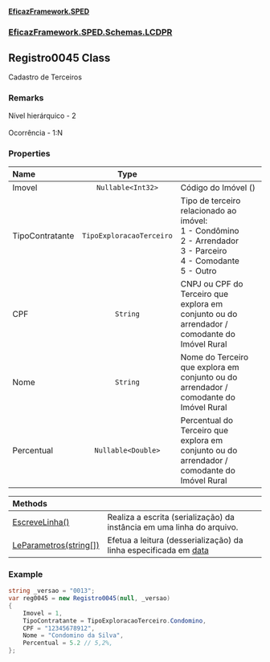 #### [EficazFramework.SPED](EficazFrameworkSPED.md 'EficazFramework SPED')
### [EficazFramework.SPED.Schemas.LCDPR](EficazFramework.SPED.Schemas.LCDPR.md 'EficazFramework.SPED.Schemas.LCDPR')

## Registro0045 Class

Cadastro de Terceiros

### Remarks
Nível hierárquico - 2 <br/>  
Ocorrência - 1:N
### Properties

| Name | Type | |
| :--- | :---: | :--- |
| Imovel | `Nullable<Int32>` | Código do Imóvel (<see cref="P:EficazFramework.SPED.Schemas.LCDPR.Registro0040.IDImovel"/>) |
| TipoContratante | `TipoExploracaoTerceiro` | Tipo de terceiro relacionado ao imóvel: <br/>            1 - Condômino <br/>            2 - Arrendador <br/>            3 - Parceiro <br/>            4 - Comodante <br/>            5 - Outro <br/> |
| CPF | `String` | CNPJ ou CPF do Terceiro que explora em conjunto ou do arrendador / comodante do Imóvel Rural |
| Nome | `String` | Nome do Terceiro que explora em conjunto ou do arrendador / comodante do Imóvel Rural |
| Percentual | `Nullable<Double>` | Percentual do Terceiro que explora em conjunto ou do arrendador / comodante do Imóvel Rural |

| Methods | |
| :--- | :--- |
| [EscreveLinha()](EficazFramework.SPED.Schemas.LCDPR/Registro0045/EscreveLinha().md 'EficazFramework.SPED.Schemas.LCDPR.Registro0045.EscreveLinha()') | Realiza a escrita (serialização) da instância em uma linha do arquivo. |
| [LeParametros(string[])](EficazFramework.SPED.Schemas.LCDPR/Registro0045/LeParametros(string[]).md 'EficazFramework.SPED.Schemas.LCDPR.Registro0045.LeParametros(string[])') | Efetua a leitura (desserialização) da linha especificada em [data](EficazFramework.SPED.Schemas.LCDPR/Registro0045/LeParametros(string[]).md#EficazFramework.SPED.Schemas.LCDPR.Registro0045.LeParametros(string[]).data 'EficazFramework.SPED.Schemas.LCDPR.Registro0045.LeParametros(string[]).data') |

### Example
```csharp  
string _versao = "0013";  
var reg0045 = new Registro0045(null, _versao)  
{  
    Imovel = 1,  
    TipoContratante = TipoExploracaoTerceiro.Condomino,  
    CPF = "12345678912",  
    Nome = "Condomino da Silva",  
    Percentual = 5.2 // 5,2%,  
};  
```